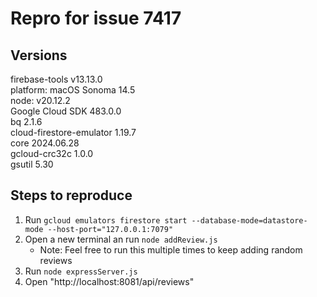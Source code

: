 # Repro for issue 7417

## Versions

firebase-tools v13.13.0<br>
platform: macOS Sonoma 14.5<br>
node: v20.12.2<br>
Google Cloud SDK 483.0.0<br>
bq 2.1.6<br>
cloud-firestore-emulator 1.19.7<br>
core 2024.06.28<br>
gcloud-crc32c 1.0.0<br>
gsutil 5.30

## Steps to reproduce

1. Run `gcloud emulators firestore start --database-mode=datastore-mode --host-port="127.0.0.1:7079"`
2. Open a new terminal an run `node addReview.js`
   - Note: Feel free to run this multiple times to keep adding random reviews
3. Run `node expressServer.js`
4. Open "http://localhost:8081/api/reviews"
